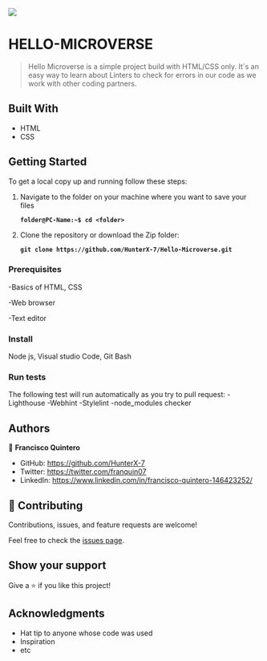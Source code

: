 ![](https://img.shields.io/badge/Microverse-blueviolet)

#  HELLO-MICROVERSE

> Hello Microverse is a simple project build with HTML/CSS only.
> It´s an easy way to learn about Linters to check for errors in our code as we work with other coding partners.


## Built With

- HTML
- CSS

## Getting Started

To get a local copy up and running follow these steps:

1. Navigate to the folder on your machine where you want to save your files

    **``folder@PC-Name:~$ cd <folder>``**

2. Clone the repository or download the Zip folder:

    **``git clone https://github.com/HunterX-7/Hello-Microverse.git``**

### Prerequisites

-Basics of HTML, CSS

-Web browser 

-Text editor

### Install

Node js, Visual studio Code, Git Bash


### Run tests

The following test will run automatically as you try to pull request:
-Lighthouse
-Webhint
-Stylelint
-node_modules checker

## Authors

👤 **Francisco Quintero**

- GitHub: https://github.com/HunterX-7
- Twitter: https://twitter.com/franquin07
- LinkedIn: https://www.linkedin.com/in/francisco-quintero-146423252/

## 🤝 Contributing

Contributions, issues, and feature requests are welcome!

Feel free to check the [issues page](../../issues/).

## Show your support

Give a ⭐️ if you like this project!

## Acknowledgments

- Hat tip to anyone whose code was used
- Inspiration
- etc
